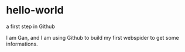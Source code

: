 # hello-world
a first step in Github

I am Gan, and I am using Github to build my first webspider to get some informations.

